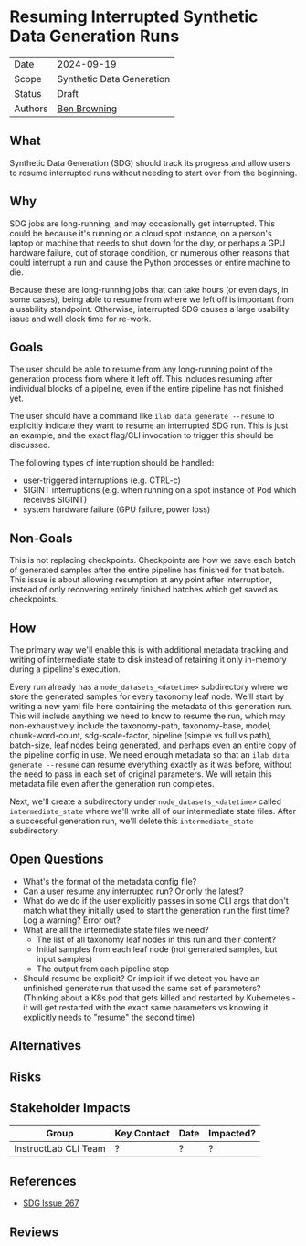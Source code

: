 # Resuming Interrupted Synthetic Data Generation Runs

|                |            |
| -------------- | ---------- |
| Date           | 2024-09-19 |
| Scope          | Synthetic Data Generation |
| Status         | Draft |
| Authors        | [Ben Browning](@bbrowning) |

## What

Synthetic Data Generation (SDG) should track its progress and allow
users to resume interrupted runs without needing to start over from
the beginning.

## Why

SDG jobs are long-running, and may occasionally get interrupted. This
could be because it's running on a cloud spot instance, on a person's
laptop or machine that needs to shut down for the day, or perhaps a
GPU hardware failure, out of storage condition, or numerous other
reasons that could interrupt a run and cause the Python processes or
entire machine to die.

Because these are long-running jobs that can take hours (or even days,
in some cases), being able to resume from where we left off is
important from a usability standpoint. Otherwise, interrupted SDG
causes a large usability issue and wall clock time for re-work.

## Goals

The user should be able to resume from any long-running point of the
generation process from where it left off. This includes resuming
after individual blocks of a pipeline, even if the entire pipeline has
not finished yet.

The user should have a command like `ilab data generate --resume` to
explicitly indicate they want to resume an interrupted SDG run. This
is just an example, and the exact flag/CLI invocation to trigger this
should be discussed.

The following types of interruption should be handled:

* user-triggered interruptions (e.g. CTRL-c)
* SIGINT interruptions (e.g. when running on a spot instance of Pod
  which receives SIGINT)
* system hardware failure (GPU failure, power loss)

## Non-Goals

This is not replacing checkpoints. Checkpoints are how we save each
batch of generated samples after the entire pipeline has finished for
that batch. This issue is about allowing resumption at any point after
interruption, instead of only recovering entirely finished batches
which get saved as checkpoints.

## How

The primary way we'll enable this is with additional metadata tracking
and writing of intermediate state to disk instead of retaining it only
in-memory during a pipeline's execution.

Every run already has a `node_datasets_<datetime>` subdirectory where
we store the generated samples for every taxonomy leaf node. We'll
start by writing a new yaml file here containing the metadata of this
generation run. This will include anything we need to know to resume
the run, which may non-exhaustively include the taxonomy-path,
taxonomy-base, model, chunk-word-count, sdg-scale-factor, pipeline
(simple vs full vs path), batch-size, leaf nodes being generated, and
perhaps even an entire copy of the pipeline config in use. We need
enough metadata so that an `ilab data generate --resume` can resume
everything exactly as it was before, without the need to pass in each
set of original parameters. We will retain this metadata file even
after the generation run completes.

Next, we'll create a subdirectory under `node_datasets_<datetime>`
called `intermediate_state` where we'll write all of our intermediate
state files. After a successful generation run, we'll delete this
`intermediate_state` subdirectory.

## Open Questions

* What's the format of the metadata config file?
* Can a user resume any interrupted run? Or only the latest?
* What do we do if the user explicitly passes in some CLI args that
  don't match what they initially used to start the generation run the
  first time? Log a warning? Error out?
* What are all the intermediate state files we need?
  * The list of all taxonomy leaf nodes in this run and their content?
  * Initial samples from each leaf node (not generated samples, but
    input samples)
  * The output from each pipeline step
* Should resume be explicit? Or implicit if we detect you have an
  unfinished generate run that used the same set of parameters?
  (Thinking about a K8s pod that gets killed and restarted by
  Kubernetes - it will get restarted with the exact same parameters vs
  knowing it explicitly needs to "resume" the second time)

## Alternatives

## Risks

## Stakeholder Impacts

| Group                         | Key Contact      | Date       | Impacted? |
| ----------------------------- | ---------------  | ---------- | --------- |
| InstructLab CLI Team          |       ?          | ?          | ?         |

## References

* [SDG Issue 267](https://github.com/instructlab/sdg/issues/267)

## Reviews
